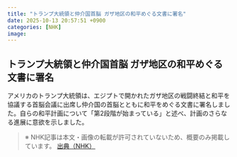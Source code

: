 ```yaml
---
title: "トランプ大統領と仲介国首脳 ガザ地区の和平めぐる文書に署名"
date: 2025-10-13 20:57:51 +0900
categories: [NHK]
image: 
---
```

## トランプ大統領と仲介国首脳 ガザ地区の和平めぐる文書に署名

アメリカのトランプ大統領は、エジプトで開かれたガザ地区の戦闘終結と和平を協議する首脳会議に出席し仲介国の首脳とともに和平をめぐる文書に署名しました。自らの和平計画について「第2段階が始まっている」と述べ、計画のさらなる進展に意欲を示しました。

> ※ NHK記事は本文・画像の転載が許可されていないため、概要のみ掲載しています。
[出典（NHK）](http://www3.nhk.or.jp/news/html/20251014/k10014948611000.html)
